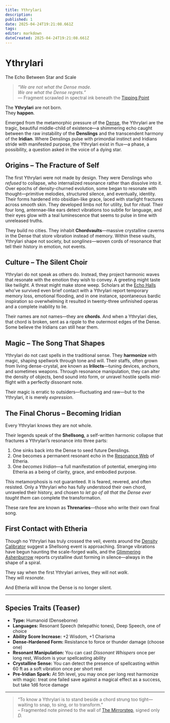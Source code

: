 ```yaml
---
title: Ythrylari
description: 
published: 1
date: 2025-04-24T19:21:08.661Z
tags: 
editor: markdown
dateCreated: 2025-04-24T19:21:08.661Z
---
```


# Ythrylari
The Echo Between Star and Scale

> *“We are not what the Dense made.  
> We are what the Dense regrets.”*  
> — Fragment scrawled in spectral ink beneath the [Tipping Point](/geography/settlement/enclave/scholars-rift/the-tipping-point.md)

The **Ythrylari** are not born.  
They **happen**.

Emerged from the metamorphic pressure of the [Dense](/geography/cosmology/plane-of-existance/the-dense.md), the Ythrylari are the tragic, beautiful middle-child of existence—a shimmering echo caught between the raw instability of the **Denslings** and the transcendent harmony of the **Iridian**. Where Denslings pulse with primordial instinct and Iridians stride with manifested purpose, the Ythrylari exist in flux—a phase, a possibility, a question asked in the voice of a dying star.

## Origins – The Fracture of Self

The first Ythrylari were not made by design. They were Denslings who *refused* to collapse, who internalized resonance rather than dissolve into it. Over epochs of density-churned evolution, some began to resonate with thought—primitive melodies, structured silence, and eventually, identity. Their forms hardened into obsidian-like grace, laced with starlight fractures across smooth skin. They developed limbs not for utility, but for *ritual*. Their four long, antennae-like ears detect vibrations too subtle for language, and their eyes glow with a teal luminescence that seems to pulse in time with unreleased truths.

They build no cities. They inhabit **Chordvaults**—massive crystalline caverns in the Dense that store vibration instead of memory. Within these vaults, Ythrylari shape not society, but *songlines*—woven cords of resonance that tell their history in emotion, not events.

## Culture – The Silent Choir

Ythrylari do not speak as others do. Instead, they project harmonic waves that resonate with the emotion they wish to convey. A greeting might taste like twilight. A threat might make stone weep. Scholars at the [Echo Halls](/geography/settlement/enclave/scholars-rift/the-echo-halls.md) who’ve survived even brief contact with a Ythrylari report temporary memory loss, emotional flooding, and in one instance, spontaneous bardic inspiration so overwhelming it resulted in twenty-three unfinished operas and a complete inability to lie.

Their names are not names—they are **chords**. And when a Ythrylari dies, that chord is broken, sent as a ripple to the outermost edges of the Dense. Some believe the Iridians can still hear them.

## Magic – The Song That Shapes

Ythrylari do not cast spells in the traditional sense. They **harmonize** with magic, shaping spellwork through tone and will. Their staffs, often grown from living dense-crystal, are known as **Irilocts**—tuning devices, anchors, and sometimes weapons. Through resonance manipulation, they can alter the density of objects, bend sound into form, or unravel hostile spells mid-flight with a perfectly dissonant note.

Their magic is erratic to outsiders—fluctuating and raw—but to the Ythrylari, it is merely *expression*.

## The Final Chorus – Becoming Iridian

Every Ythrylari knows they are not whole.

Their legends speak of the **Shellsong**, a self-written harmonic collapse that fractures a Ythrylari’s resonance into three parts:
1. One sinks back into the Dense to seed future Denslings.
2. One becomes a permanent resonant echo in the [Resonance Web](/structure/mechanic/resonance.md) of Etheria.
3. One *becomes Iridian*—a full manifestation of potential, emerging into Etheria as a being of clarity, grace, and embodied purpose.

This metamorphosis is not guaranteed. It is feared, revered, and often resisted. Only a Ythrylari who has fully understood their own chord, unraveled their history, and chosen to *let go of all that the Dense ever taught them* can complete the transformation.

These rare few are known as **Threnaries**—those who write their own final song.

## First Contact with Etheria

Though no Ythrylari has truly crossed the veil, events around the [Density Calibrator](/geography/settlement/city/glimmering-ashenburrow/density-calibrator.md) suggest a Shellsong event is approaching. Strange vibrations have begun haunting the scale-forged walls, and the [Glimmering Ashenburrow](/geography/settlement/city/glimmering-ashenburrow.md) reports crystalline dust forming in silence—always in the shape of a spiral.

They say when the first Ythrylari arrives, they will not *walk*.  
They will *resonate*.

And Etheria will know the Dense is no longer silent.

---

## Species Traits (Teaser)

- **Type:** Humanoid (Denseborne)  
- **Languages:** Resonant Speech (telepathic tones), Deep Speech, one of choice  
- **Ability Score Increase:** +2 Wisdom, +1 Charisma  
- **Dense-Hardened Form:** Resistance to force or thunder damage (choose one)  
- **Resonant Manipulation:** You can cast *Dissonant Whispers* once per long rest, Wisdom is your spellcasting ability  
- **Crystalline Sense:** You can detect the presence of spellcasting within 60 ft as a soft vibration once per short rest  
- **Pre-Iridian Spark:** At 5th level, you may once per long rest harmonize with magic: treat one failed save against a magical effect as a success, but take 1d6 force damage

---

> “To know a Ythrylari is to stand beside a chord strung too tight—waiting to snap, to sing, or to transform.”  
> – Fragmented note pinned to the wall of [The Mirrorstep](/geography/settlement/city/city-of-or/shop/the-brazen-burp/the-mirrorstep.md), signed only *D.*

